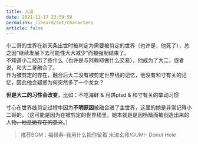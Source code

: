 ```yaml
---
title: 人设
date: 2021-11-17 23:59:59
permalink: /iheard/set/characters
article: false
---
```


小二哥的世界在新天条出世时被判定为需要被剪定的世界（也许是，他死了），总之因“继续发展下去可能性大大减少”而被强制结束了。  
不知道小二经历了些什么（也许是与阿赖耶做什么交易），他成为了大二，或者说，和大二哥融合了。  
作为被剪定的存在，融合后大二没有被剪定世界线的记忆，他没有和寸有关的记忆，因此他会疑惑为何突然多了一个龙女？

**但是大二的习性会改变**，比如：不吃海鲜 & 月饼ptsd & 和寸有关的举动习惯

寸心在世界线剪定过程中因为**不明原因**被融合进了主世界，这里的她是非常记得小二哥的。（这可能是因为在被剪定的世界线里，她本就是是因杨戬而被创造出来的人物~~，他是她存在的意义~~。）

> 推荐BGM：福禄寿-我用什么把你留着 米津玄师/GUMI- Donut Hole
